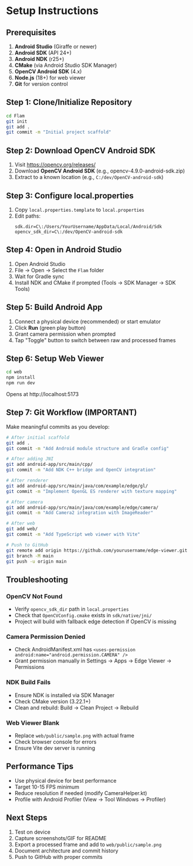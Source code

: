 # Setup Instructions

## Prerequisites

1. **Android Studio** (Giraffe or newer)
2. **Android SDK** (API 24+)
3. **Android NDK** (r25+)
4. **CMake** (via Android Studio SDK Manager)
5. **OpenCV Android SDK** (4.x)
6. **Node.js** (18+) for web viewer
7. **Git** for version control

## Step 1: Clone/Initialize Repository

```bash
cd Flam
git init
git add .
git commit -m "Initial project scaffold"
```

## Step 2: Download OpenCV Android SDK

1. Visit https://opencv.org/releases/
2. Download **OpenCV Android SDK** (e.g., opencv-4.9.0-android-sdk.zip)
3. Extract to a known location (e.g., `C:/dev/OpenCV-android-sdk`)

## Step 3: Configure local.properties

1. Copy `local.properties.template` to `local.properties`
2. Edit paths:
   ```properties
   sdk.dir=C\:/Users/YourUsername/AppData/Local/Android/Sdk
   opencv_sdk_dir=C\:/dev/OpenCV-android-sdk
   ```

## Step 4: Open in Android Studio

1. Open Android Studio
2. File → Open → Select the `Flam` folder
3. Wait for Gradle sync
4. Install NDK and CMake if prompted (Tools → SDK Manager → SDK Tools)

## Step 5: Build Android App

1. Connect a physical device (recommended) or start emulator
2. Click **Run** (green play button)
3. Grant camera permission when prompted
4. Tap "Toggle" button to switch between raw and processed frames

## Step 6: Setup Web Viewer

```bash
cd web
npm install
npm run dev
```

Opens at http://localhost:5173

## Step 7: Git Workflow (IMPORTANT)

Make meaningful commits as you develop:

```bash
# After initial scaffold
git add .
git commit -m "Add Android module structure and Gradle config"

# After adding JNI
git add android-app/src/main/cpp/
git commit -m "Add NDK C++ bridge and OpenCV integration"

# After renderer
git add android-app/src/main/java/com/example/edge/gl/
git commit -m "Implement OpenGL ES renderer with texture mapping"

# After camera
git add android-app/src/main/java/com/example/edge/camera/
git commit -m "Add Camera2 integration with ImageReader"

# After web
git add web/
git commit -m "Add TypeScript web viewer with Vite"

# Push to GitHub
git remote add origin https://github.com/yourusername/edge-viewer.git
git branch -M main
git push -u origin main
```

## Troubleshooting

### OpenCV Not Found
- Verify `opencv_sdk_dir` path in `local.properties`
- Check that `OpenCVConfig.cmake` exists in `sdk/native/jni/`
- Project will build with fallback edge detection if OpenCV is missing

### Camera Permission Denied
- Check AndroidManifest.xml has `<uses-permission android:name="android.permission.CAMERA" />`
- Grant permission manually in Settings → Apps → Edge Viewer → Permissions

### NDK Build Fails
- Ensure NDK is installed via SDK Manager
- Check CMake version (3.22.1+)
- Clean and rebuild: Build → Clean Project → Rebuild

### Web Viewer Blank
- Replace `web/public/sample.png` with actual frame
- Check browser console for errors
- Ensure Vite dev server is running

## Performance Tips

- Use physical device for best performance
- Target 10-15 FPS minimum
- Reduce resolution if needed (modify CameraHelper.kt)
- Profile with Android Profiler (View → Tool Windows → Profiler)

## Next Steps

1. Test on device
2. Capture screenshots/GIF for README
3. Export a processed frame and add to `web/public/sample.png`
4. Document architecture and commit history
5. Push to GitHub with proper commits
